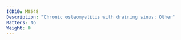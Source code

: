 ```yaml
---
ICD10: M8648
Description: "Chronic osteomyelitis with draining sinus: Other"
Matters: No
Weight: 0
---
```


